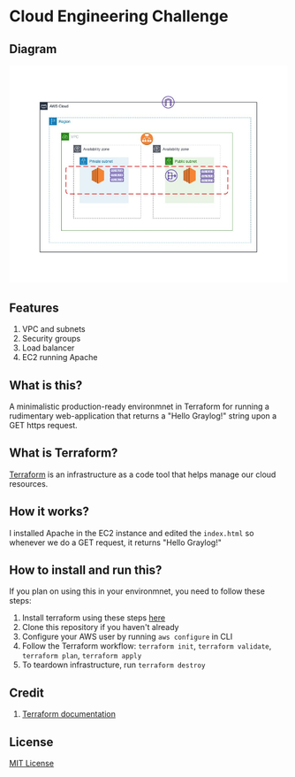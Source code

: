 
# Cloud Engineering Challenge

## Diagram

<img src="./Diagram.jpg">

## Features
1. VPC and subnets
2. Security groups
3. Load balancer
4. EC2 running Apache

## What is this?
A minimalistic production-ready environmnet in Terraform for running a rudimentary web-application that returns a "Hello Graylog!" string upon a GET https request.

## What is Terraform?
[Terraform](https://www.terraform.io) is an infrastructure as a code tool that helps manage our cloud resources.

## How it works?
I installed Apache in the EC2 instance and edited the ```index.html``` so whenever we do a GET request, it returns "Hello Graylog!" 

## How to install and run this?
If you plan on using this in your environmnet, you need to follow these steps: 
1. Install terraform using these steps [here](https://learn.hashicorp.com/tutorials/terraform/install-cli)
2. Clone this repository if you haven't already
3. Configure your AWS user by running ```aws configure``` in CLI
4. Follow the Terraform workflow: ```terraform init```, ```terraform validate```, ```terraform plan```, ```terraform apply``` 
5. To teardown infrastructure, run ```terraform destroy```


## Credit
1. [Terraform documentation](https://www.terraform.io/docs)

## License

[MIT License](https://github.com/Tobiajet/Cloud-Challenge/blob/main/LICENSE)
